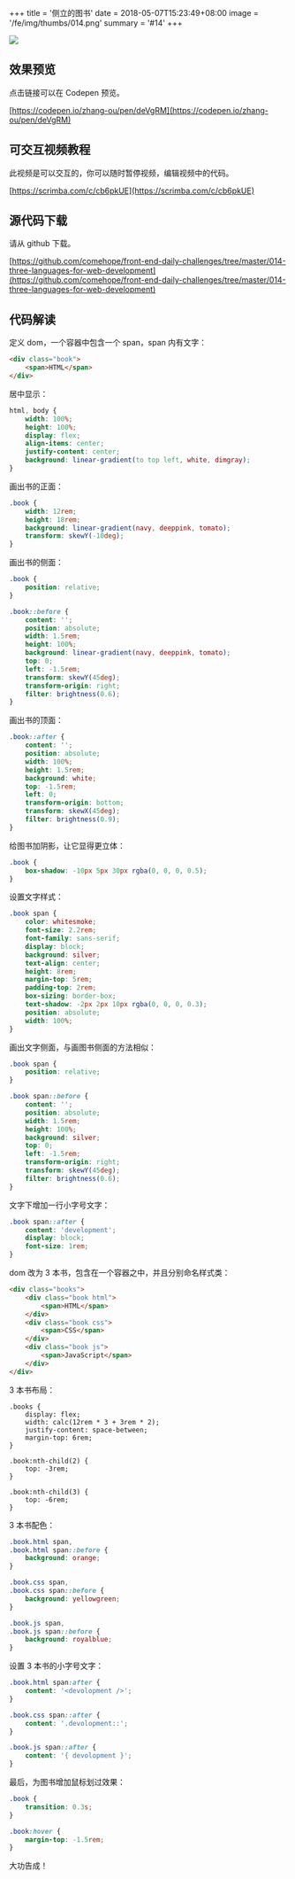 +++
title = '侧立的图书'
date = 2018-05-07T15:23:49+08:00
image = '/fe/img/thumbs/014.png'
summary = '#14'
+++

![](./work.png)

## 效果预览

点击链接可以在 Codepen 预览。

[https://codepen.io/zhang-ou/pen/deVgRM](https://codepen.io/zhang-ou/pen/deVgRM)

## 可交互视频教程

此视频是可以交互的，你可以随时暂停视频，编辑视频中的代码。

[https://scrimba.com/c/cb6pkUE](https://scrimba.com/c/cb6pkUE)

## 源代码下载

请从 github 下载。

[https://github.com/comehope/front-end-daily-challenges/tree/master/014-three-languages-for-web-development](https://github.com/comehope/front-end-daily-challenges/tree/master/014-three-languages-for-web-development)

## 代码解读

定义 dom，一个容器中包含一个 span，span 内有文字：
```html
<div class="book">
	<span>HTML</span>
</div>
```

居中显示：
```css
html, body {
	width: 100%;
	height: 100%;
	display: flex;
	align-items: center;
	justify-content: center;
	background: linear-gradient(to top left, white, dimgray);
}
```

画出书的正面：
```css
.book {
	width: 12rem;
	height: 18rem;
	background: linear-gradient(navy, deeppink, tomato);
	transform: skewY(-10deg);
}
```

画出书的侧面：
```css
.book {
	position: relative;
}

.book::before {
	content: '';
	position: absolute;
	width: 1.5rem;
	height: 100%;
	background: linear-gradient(navy, deeppink, tomato);
	top: 0;
	left: -1.5rem;
	transform: skewY(45deg);
	transform-origin: right;
	filter: brightness(0.6);
}
```

画出书的顶面：
```css
.book::after {
	content: '';
	position: absolute;
	width: 100%;
	height: 1.5rem;
	background: white;
	top: -1.5rem;
	left: 0;
	transform-origin: bottom;
	transform: skewX(45deg);
	filter: brightness(0.9);
}
```

给图书加阴影，让它显得更立体：
```css
.book {
	box-shadow: -10px 5px 30px rgba(0, 0, 0, 0.5);
}
```

设置文字样式：
```css
.book span {
	color: whitesmoke;
	font-size: 2.2rem;
	font-family: sans-serif;
	display: block;
	background: silver;
	text-align: center;
	height: 8rem;
	margin-top: 5rem;
	padding-top: 2rem;
	box-sizing: border-box;
	text-shadow: -2px 2px 10px rgba(0, 0, 0, 0.3);
	position: absolute;
	width: 100%;
}
```

画出文字侧面，与画图书侧面的方法相似：
```css
.book span {
	position: relative;
}

.book span::before {
	content: '';
	position: absolute;
	width: 1.5rem;
	height: 100%;
	background: silver;
	top: 0;
	left: -1.5rem;
	transform-origin: right;
	transform: skewY(45deg);
	filter: brightness(0.6);
}
```

文字下增加一行小字号文字：
```css
.book span::after {
	content: 'development';
	display: block;
	font-size: 1rem;
}
```

dom 改为 3 本书，包含在一个容器之中，并且分别命名样式类：
```html
<div class="books">
	<div class="book html">
		<span>HTML</span>
	</div>
	<div class="book css">
		<span>CSS</span>
	</div>
	<div class="book js">
		<span>JavaScript</span>
	</div>
</div>
```

3 本书布局：
```dom
.books {
	display: flex;
	width: calc(12rem * 3 + 3rem * 2);
	justify-content: space-between;
	margin-top: 6rem;
}

.book:nth-child(2) {
	top: -3rem;
}

.book:nth-child(3) {
	top: -6rem;
}
```

3 本书配色：
```css
.book.html span,
.book.html span::before {
	background: orange;
}

.book.css span,
.book.css span::before {
	background: yellowgreen;
}

.book.js span,
.book.js span::before {
	background: royalblue;
}
```

设置 3 本书的小字号文字：
```css
.book.html span:after {
	content: '<devolopment />';
}

.book.css span::after {
	content: '.devolopment::';
}

.book.js span::after {
	content: '{ devolopment }';
}
```

最后，为图书增加鼠标划过效果：
```css
.book {
	transition: 0.3s;
}

.book:hover {
	margin-top: -1.5rem;
}
```

大功告成！
